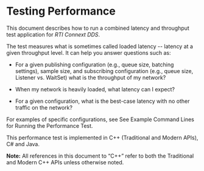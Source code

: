 # Testing Performance

This document describes how to run a combined latency and throughput test application for *RTI Connext DDS*.

The test measures what is sometimes called loaded latency -- latency at a given throughput level. It can help you answer questions such as:

- For a given publishing configuration (e.g., queue size, batching settings), sample size, and subscribing configuration (e.g., queue size, Listener vs. WaitSet) what is the throughput of my network?

- When my network is heavily loaded, what latency can I expect?

- For a given configuration, what is the best-case latency with no other traffic on the network?

For examples of specific configurations, see See Example Command Lines for Running the Performance Test.

This performance test is implemented in C++ (Traditional and Modern APIs), C# and Java.

**Note:** All references in this document to “C++” refer to both the Traditional and Modern C++ APIs unless otherwise noted.
